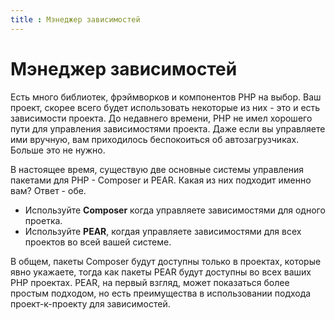 ```yaml
---
title : Мэнеджер зависимостей
---
```

# Мэнеджер зависимостей

Есть много библиотек, фрэймворков и компонентов PHP на выбор. Ваш проект, скорее всего будет использовать некоторые из них - это и есть зависимости проекта. До недавнего времени, PHP не имел хорошего пути для управления зависимостями проекта. Даже если вы управляете ими вручную, вам приходилось беспокоиться об автозагрузчиках. Больше это не нужно.

В настоящее время, существую две основные системы управления пакетами для PHP - Composer и PEAR. Какая из них подходит именно вам? Ответ - обе.

 * Используйте **Composer** когда управляете зависимостями для одного проетка.
 * Используйте **PEAR**, когдая управляете зависимостями для всех проектов во всей вашей системе.

В общем, пакеты Composer будут доступны только в проектах, которые явно укажаете, тогда как пакеты PEAR будут доступны во всех ваших PHP проектах. PEAR, на первый взгляд, может показаться более простым подходом, но есть преимущества в использовании подхода проект-к-проекту для зависимостей.
